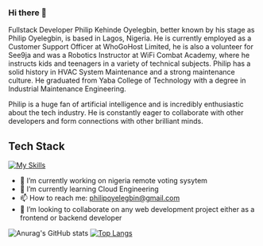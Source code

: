 ### Hi there 👋
Fullstack Developer Philip Kehinde Oyelegbin, better known by his stage as Philip Oyelegbin, is based in Lagos, Nigeria. He is currently employed as a Customer Support Officer at WhoGoHost Limited, he is also a volunteer for See9ja and was a Robotics Instructor at WiFi Combat Academy, where he instructs kids and teenagers in a variety of technical subjects. Philip has a solid history in HVAC System Maintenance and a strong maintenance culture. He graduated from Yaba College of Technology with a degree in Industrial Maintenance Engineering.

Philip is a huge fan of artificial intelligence and is incredibly enthusiastic about the tech industry. He is constantly eager to collaborate with other developers and form connections with other brilliant minds.

## Tech Stack
[![My Skills](https://skillicons.dev/icons?i=html,css,js,react,node,next,prisma,mysql,mongodb,vim,gcp,ansible,terraform,nginx,&perline=4)](https://skillicons.dev)

- 🔭 I’m currently working on nigeria remote voting sysytem
- 🌱 I’m currently learning Cloud Engineering
- 📫 How to reach me: philipoyelegbin@gmail.com
- 👯 I’m looking to collaborate on any web development project either as a frontend or backend developer

<!--
**PhilipOyelegbin/PhilipOyelegbin** is a ✨ _special_ ✨ repository because its `README.md` (this file) appears on your GitHub profile.

Here are some ideas to get you started:

- 🔭 I’m currently working on ...
- 🌱 I’m currently learning ...
- 👯 I’m looking to collaborate on ...
- 🤔 I’m looking for help with ...
- 💬 Ask me about ...
- 📫 How to reach me: ...
- 😄 Pronouns: ...
- ⚡ Fun fact: ...
-->

![Anurag's GitHub stats](https://github-readme-stats.vercel.app/api?username=philipoyelegbin&show_icons=true&theme=cobalt)
[![Top Langs](https://github-readme-stats.vercel.app/api/top-langs/?username=anuraghazra&layout=compact)](https://github.com/anuraghazra/github-readme-stats)
